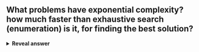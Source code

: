 ## What problems have exponential complexity? how much faster than exhaustive search (enumeration) is it, for finding the best solution?
<details>
<summary><b>Reveal answer</b></summary>
intractable, hard problems.<br><br>not significantly faster than enumeration
</details>
